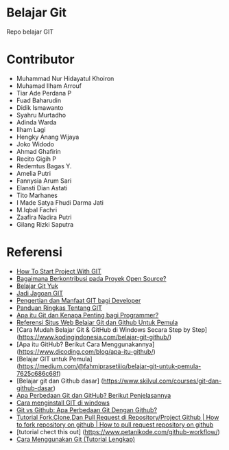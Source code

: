 # Belajar Git

Repo belajar GIT

# Contributor

* Muhammad Nur Hidayatul Khoiron
* Muhamad Ilham Arrouf
* Tiar Ade Perdana P
* Fuad Baharudin
* Didik Ismawanto
* Syahru Murtadho
* Adinda Warda
* Ilham Lagi
* Hengky Anang Wijaya
* Joko Widodo
* Ahmad Ghafirin
* Recito Gigih P
* Redemtus Bagas Y.
* Amelia Putri
* Fannysia Arum Sari  
* Elansti Dian Astati
* Tito Marhanes
* I Made Satya Fhudi Darma Jati
* M.Iqbal Fachri
* Zaafira Nadira Putri
* Gilang Rizki Saputra

# Referensi

* [How To Start Project With GIT](https://gist.github.com/ilhamarrouf/d415405376f6f8c7e7bee028879b66e0)
* [Bagaimana Berkontribusi pada Proyek Open Source?](https://bertzzie.com/post/16/bagaimana-berkontribusi-pada-proyek-open-source)
* [Belajar Git Yuk](http://www.ariona.net/belajar-git-yuk/)
* [Jadi Jagoan GIT](https://www.idrails.com/series/jadi-jagoan-git)
* [Pengertian dan Manfaat GIT bagi Developer](https://idcloudhost.com/pengertian-dan-manfaat-git-bagi-developer/)
* [Panduan Ringkas Tentang GIT](http://rogerdudler.github.io/git-guide/index.id.html)
* [Apa itu Git dan Kenapa Penting bagi Programmer?](https://www.petanikode.com/git-untuk-pemula/)
* [Referensi Situs Web Belajar Git dan Github Untuk Pemula](http://www.okedroid.com/2016/09/referensi-situs-web-belajar-git-dan-github-untuk-pemula.html)
* [Cara Mudah Belajar Git & GitHub di Windows Secara Step by Step] (https://www.kodingindonesia.com/belajar-git-github/)
* [Apa itu GitHub? Berikut Cara Menggunakannya] (https://www.dicoding.com/blog/apa-itu-github/)
* [Belajar GIT untuk Pemula] (https://medium.com/@fahmiprasetiiio/belajar-git-untuk-pemula-7625c686c68f)
* [Belajar git dan Github dasar] (https://www.skilvul.com/courses/git-dan-github-dasar)
* [Apa Perbedaan Git dan GitHub? Berikut Penjelasannya](https://www.dicoding.com/blog/perbedaan-git-dan-github/)
* [Cara menginstall GIT di windows](https://hanes17.blogspot.com/2023/02/cara-menginstall-git-di-windows.html)
* [Git vs Github: Apa Perbedaan Git Dengan Github?](https://id.bitdegree.org/tutorial/git-vs-github/)
* [Tutorial Fork,Clone,Dan Pull Request di Repository/Project Github | How to fork repository on github | How to pull request repository on github](https://youtu.be/OVIm_Kj2Njc?si=kgrn8LDS4b2lAAFE)
* [tutorial chect this out] (https://www.petanikode.com/github-workflow/)
* [Cara Menggunakan Git (Tutorial Lengkap)](https://www.niagahoster.co.id/blog/git-tutorial-dasar/)
